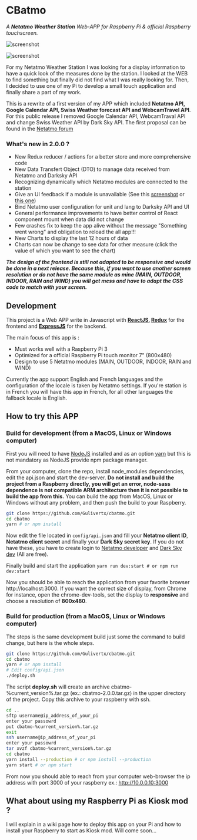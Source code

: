 # CBatmo
*A **Netatmo Weather Station** Web-APP for Raspberry Pi &amp; official Raspberry touchscreen.*

![screenshot](https://raw.githubusercontent.com/Gulivertx/cbatmo/master/screenshots/screenshot_009.png)

![screenshot](https://raw.githubusercontent.com/Gulivertx/cbatmo/master/screenshots/screenshot_010.png)

For my Netatmo Weather Station I was looking for a display information to have a quick look 
of the measures done by the station. I looked at the WEB to find something but finally did not 
find what I was really looking for. Then, I decided to use one of my Pi to develop a small touch 
application and finally share a part of my work.

This is a rewrite of a first version of my APP which included **Netatmo API, Google Calendar API, 
Swiss Weather forecast API and WebcamTravel API**. For this public 
release I removed Google Calendar API, WebcamTraval API and change Swiss Weather 
API by Dark Sky API. The first proposal can be found in the [Netatmo forum](https://forum.netatmo.com/viewtopic.php?f=5&t=14458)

### What's new in 2.0.0 ?
* New Redux reducer / actions for a better store and more comprehensive code
* New Data Transfert Object (DTO) to manage data received from Netatmo and Darksky API
* Recognizing dynamically which Netatmo modules are connected to the station
* Give an UI feedback if a module is unavailable (See this [screenshot](https://raw.githubusercontent.com/Gulivertx/cbatmo/master/screenshots/screenshot_008.png) or [this one](https://raw.githubusercontent.com/Gulivertx/cbatmo/master/screenshots/screenshot_006.png))
* Bind Netatmo user configuration for unit and lang to Darksky API and UI
* General performance improvements to have better control of React component mount when data did not change
* Few crashes fix to keep the app alive without the message "Something went wrong" and obligation to reload the all app!!!
* New Charts to display the last 12 hours of data
* Charts can now be change to see data for other measure (click the value of which you want to see the chart)

***The design of the frontend is still not adapted to be responsive and would be done in a next release. Because this, if you want to use another screen resolution or do not have the same module as mine (MAIN, OUTDOOR, INDOOR, RAIN and WIND) you will get mess and have to adapt the CSS code to match with your screen.***

## Development
This project is a Web APP write in Javascript with **[ReactJS](https://reactjs.org/), [Redux](https://redux.js.org/)** for the frontend and **[ExpressJS](https://expressjs.com/)** for the backend.

The main focus of this app is :
* Must works well with a Raspberry Pi 3
* Optimized for a official Raspberry Pi touch monitor 7" (800x480)
* Design to use 5 Netatmo modules (MAIN, OUTDOOR, INDOOR, RAIN and WIND)

Currently the app support English and French languages and the configuration of the locale is taken by 
Netatmo settings. If you're station is in French you will have this app in French, for all other 
languages the fallback locale is English.

## How to try this APP
### Build for development (from a MacOS, Linux or Windows computer)
First you will need to have [NodeJS](https://nodejs.org/en/) installed and as an option [yarn](https://yarnpkg.com/en/) but this is not mandatory as NodeJS provide npm package manager.

From your computer, clone the repo, install node_modules dependencies, edit the api.json and 
start the dev-server. **Do not install and build the project from a Raspberry directly, you will get an error, 
node-sass dependence is not compatible ARM architecture then it is not possible to build the app from this.** You can build the app from MacOS, Linux or Windows without any problem, and then push the build to your Raspberry.

```bash
git clone https://github.com/Gulivertx/cbatmo.git
cd cbatmo
yarn # or npm install
```

Now edit the file located in `config/api.json` and fill your **Netatmo client ID**, **Netatmo 
client secret** and finally your **Dark Sky secret key**. If you do not have these, you have to
create login to [Netatmo developer](https://dev.netatmo.com) and [Dark Sky dev](https://darksky.net/dev) 
(All are free).

Finally build and start the application `yarn run dev:start # or npm run dev:start`

Now you should be able to reach the application from your favorite browser http://localhost:3000. 
If you want the correct size of display, from Chrome for instance, open the chrome-dev-tools, 
set the display to **responsive** and choose a resolution of **800x480**.

### Build for production (from a MacOS, Linux or Windows computer)
The steps is the same development build just some the command to build change, but here is the whole steps.

```bash
git clone https://github.com/Gulivertx/cbatmo.git
cd cbatmo
yarn # or npm install
# Edit config/api.json
./deploy.sh
```

The script **deploy.sh** will create an archive cbatmo-%current_version%.tar.gz (ex.: cbatmo-2.0.0.tar.gz) in the upper directory of the project. Copy this archive to your raspberry with ssh.

```bash
cd ..
sftp username@ip_address_of_your_pi
enter your passowrd
put cbatmo-%current_version%.tar.gz
exit
ssh username@ip_address_of_your_pi
enter your passowrd
tar xvzf cbatmo-%current_version%.tar.gz
cd cbatmo
yarn install --production # or npm install --production
yarn start # or npm start
```

From now you should able to reach from your computer web-browser the ip address with port 3000 of your raspberry ex.: http://10.0.0.10:3000

## What about using my Raspberry Pi as Kiosk mod ?
I will explain in a wiki page how to deploy this app on your Pi and how to install your 
Raspberry to start as Kiosk mod. Will come soon...
